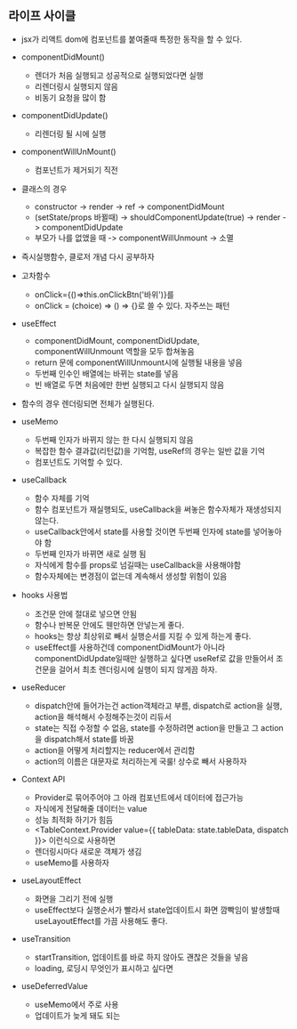 ## 라이프 사이클

- jsx가 리액트 dom에 컴포넌트를 붙여줄때 특정한 동작을 할 수 있다.
- componentDidMount()
  - 렌더가 처음 실행되고 성공적으로 실행되었다면 실행
  - 리렌더링시 실행되지 않음
  - 비동기 요청을 많이 함
- componentDidUpdate()
  - 리렌더링 될 시에 실행
- componentWillUnMount()

  - 컴포넌트가 제거되기 직전

- 클래스의 경우

  - constructor -> render -> ref -> componentDidMount
  - (setState/props 바뀔때) -> shouldComponentUpdate(true) -> render -> componentDidUpdate
  - 부모가 나를 없앴을 때 -> componentWillUnmount -> 소멸

- 즉시실행함수, 클로저 개념 다시 공부하자

- 고차함수

  - onClick={()=>this.onClickBtn('바위')}를
  - onClick = (choice) => () => {}로 쓸 수 있다. 자주쓰는 패턴

- useEffect

  - componentDidMount, componentDidUpdate, componentWillUnmount 역할을 모두 합쳐놓음
  - return 문에 componentWillUnmount시에 실행될 내용을 넣음
  - 두번째 인수인 배열에는 바뀌는 state를 넣음
  - 빈 배열로 두면 처음에만 한번 실행되고 다시 실행되지 않음

- 함수의 경우 렌더링되면 전체가 실행된다.

- useMemo

  - 두번째 인자가 바뀌지 않는 한 다시 실행되지 않음
  - 복잡한 함수 결과값(리턴값)을 기억함, useRef의 경우는 일반 값을 기억
  - 컴포넌트도 기억할 수 있다.

- useCallback

  - 함수 자체를 기억
  - 함수 컴포넌트가 재실행되도, useCallback을 써놓은 함수자체가 재생성되지 않는다.
  - useCallback안에서 state를 사용할 것이면 두번째 인자에 state를 넣어놓아야 함
  - 두번째 인자가 바뀌면 새로 실행 됨
  - 자식에게 함수를 props로 넘길때는 useCallback을 사용해야함
  - 함수자체에는 변경점이 없는데 계속해서 생성할 위험이 있음

- hooks 사용법

  - 조건문 안에 절대로 넣으면 안됨
  - 함수나 반복문 안에도 웬만하면 안넣는게 좋다.
  - hooks는 항상 최상위로 빼서 실행순서를 지킬 수 있게 하는게 좋다.
  - useEffect를 사용하건데 componentDidMount가 아니라 componentDidUpdate일때만 실행하고 싶다면 useRef로 값을 만들어서 조건문을 걸어서 최초 렌더링시에 실행이 되지 않게끔 하자.

- useReducer

  - dispatch안에 들어가는건 action객체라고 부름, dispatch로 action을 실행, action을 해석해서 수정해주는것이 리듀서
  - state는 직접 수정할 수 없음, state를 수정하려면 action을 만들고 그 action을 dispatch해서 state를 바꿈
  - action을 어떻게 처리할지는 reducer에서 관리함
  - action의 이름은 대문자로 처리하는게 국룰! 상수로 빼서 사용하자

- Context API

  - Provider로 묶어주어야 그 아래 컴포넌트에서 데이터에 접근가능
  - 자식에게 전달해줄 데이터는 value
  - 성능 최적화 하기가 힘듬
  - <TableContext.Provider value={{ tableData: state.tableData, dispatch }}> 이런식으로 사용하면
  - 렌더링시마다 새로운 객체가 생김
  - useMemo를 사용하자

- useLayoutEffect

  - 화면을 그리기 전에 실행
  - useEffect보다 실행순서가 빨라서 state업데이트시 화면 깜빡임이 발생할때 useLayoutEffect를 가끔 사용해도 좋다.

- useTransition

  - startTransition, 업데이트를 바로 하지 않아도 괜찮은 것들을 넣음
  - loading, 로딩시 무엇인가 표시하고 싶다면

- useDeferredValue
  - useMemo에서 주로 사용
  - 업데이트가 늦게 돼도 되는
